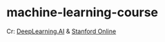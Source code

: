 # machine-learning-course

Cr: [DeepLearning.AI](https://www.deeplearning.ai/) & [Stanford Online](https://online.stanford.edu/)
